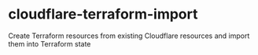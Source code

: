 # cloudflare-terraform-import
Create Terraform resources from existing Cloudflare resources and import them into Terraform state
